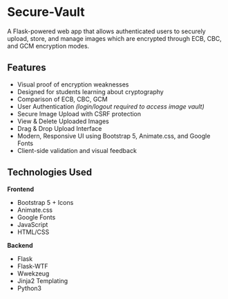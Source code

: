 # Secure-Vault

A Flask-powered web app that allows authenticated users to securely upload, store, and manage images which are encrypted through ECB, CBC, and GCM encryption modes.
##  Features
- Visual proof of encryption weaknesses
- Designed for students learning about cryptography
- Comparison of ECB, CBC, GCM
- User Authentication *(login/logout required to access image vault)*
- Secure Image Upload with CSRF protection
- View & Delete Uploaded Images
- Drag & Drop Upload Interface
- Modern, Responsive UI using Bootstrap 5, Animate.css, and Google Fonts
- Client-side validation and visual feedback

##  Technologies Used

**Frontend**
- Bootstrap 5 + Icons
- Animate.css 
- Google Fonts 
- JavaScript 
- HTML/CSS

**Backend**
- Flask
- Flask-WTF
- Wwekzeug
- Jinja2 Templating
- Python3
